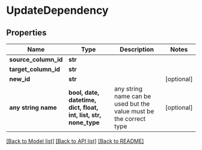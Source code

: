 # UpdateDependency


## Properties
Name | Type | Description | Notes
------------ | ------------- | ------------- | -------------
**source_column_id** | **str** |  | 
**target_column_id** | **str** |  | 
**new_id** | **str** |  | [optional] 
**any string name** | **bool, date, datetime, dict, float, int, list, str, none_type** | any string name can be used but the value must be the correct type | [optional]

[[Back to Model list]](../README.md#documentation-for-models) [[Back to API list]](../README.md#documentation-for-api-endpoints) [[Back to README]](../README.md)


